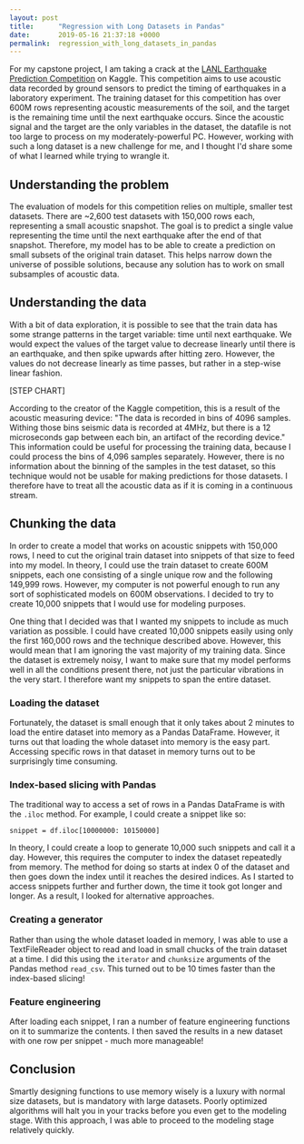 ```yaml
---
layout: post
title:      "Regression with Long Datasets in Pandas"
date:       2019-05-16 21:37:18 +0000
permalink:  regression_with_long_datasets_in_pandas
---
```



For my capstone project, I am taking a crack at the [LANL Earthquake Prediction Competition](https://www.kaggle.com/c/LANL-Earthquake-Prediction) on Kaggle. This competition aims to use acoustic data recorded by ground sensors to predict the timing of earthquakes in a laboratory experiment. The training dataset for this competition has over 600M rows representing acoustic measurements of the soil, and the target is the remaining time until the next earthquake occurs. Since the acoustic signal and the target are the only variables in the dataset, the datafile is not too large to process on my moderately-powerful PC. However, working with such a long dataset is a new challenge for me, and I thought I'd share some of what I learned while trying to wrangle it.

## Understanding the problem

The evaluation of models for this competition relies on multiple, smaller test datasets. There are ~2,600 test datasets with 150,000 rows each, representing a small acoustic snapshot.  The goal is to predict a single value representing the time until the next earthquake after the end of that snapshot. Therefore, my model has to be able to create a prediction on small subsets of the original train dataset. This helps narrow down the universe of possible solutions, because any solution has to work on small subsamples of acoustic data.

## Understanding the data

With a bit of data exploration, it is possible to see that the train data has some strange patterns in the target variable: time until next earthquake. We would expect the values of the target value to decrease linearly until there is an earthquake, and then spike upwards after hitting zero. However, the values do not decrease linearly as time passes, but rather in a step-wise linear fashion. 

[STEP CHART]

According to the creator of the Kaggle competition, this is a result of the acoustic measuring device: "The data is recorded in bins of 4096 samples. Withing those bins seismic data is recorded at 4MHz, but there is a 12 microseconds gap between each bin, an artifact of the recording device." This information could be useful for processing the training data, because I could process the bins of 4,096 samples separately. However, there is no information about the binning of the samples in the test dataset, so this technique would not be usable for making predictions for those datasets. I therefore have to treat all the acoustic data as if it is coming in a continuous stream.

## Chunking the data

In order to create a model that works on acoustic snippets with 150,000 rows, I need to cut the original train dataset into snippets of that size to feed into my model. In theory, I could use the train dataset to create 600M snippets, each one consisting of a single unique row and the following 149,999 rows. However, my computer is not powerful enough to run any sort of sophisticated models on 600M observations. I decided to try to create 10,000 snippets that I would use for modeling purposes.  

One thing that I decided was that I wanted my snippets to include as much variation as possible. I could have created 10,000 snippets easily using only the first 160,000 rows and the technique described above. However, this would mean that I am ignoring the vast majority of my training data. Since the dataset is extremely noisy, I want to make sure that my model performs well in all the conditions present there, not just the particular vibrations in the very start. I therefore want my snippets to span the entire dataset.

### Loading the dataset

Fortunately, the dataset is small enough that it only takes about 2 minutes to load the entire dataset into memory as a Pandas DataFrame. However, it turns out that loading the whole dataset into memory is the easy part. Accessing specific rows in that dataset in memory turns out to be surprisingly time consuming.

### Index-based slicing with Pandas

The traditional way to access a set of rows in a Pandas DataFrame is with the `.iloc` method. For example, I could create a snippet like so:

```
snippet = df.iloc[10000000: 10150000]
```

In theory, I could create a loop to generate 10,000 such snippets and call it a day. However, this requires the computer to index the dataset repeatedly from memory. The method for doing so starts at index 0 of the dataset and then goes down the index until it reaches the desired indices. As I started to access snippets further and further down, the time it took got longer and longer. As a result, I looked for alternative approaches.

### Creating a generator

Rather than using the whole dataset loaded in memory, I was able to use a TextFileReader object to read and load in small chucks of the train dataset at a time. I did this using the `iterator` and `chunksize` arguments of the Pandas method `read_csv`. This turned out to be 10 times faster than the index-based slicing!

### Feature engineering

After loading each snippet, I ran a number of feature engineering functions on it to summarize the contents. I then saved the results in a new dataset with one row per snippet - much more manageable!

## Conclusion

Smartly designing functions to use memory wisely is a luxury with normal size datasets, but is mandatory with large datasets. Poorly optimized algorithms will halt you in your tracks before you even get to the modeling stage. With this approach, I was able to proceed to the modeling stage relatively quickly.

